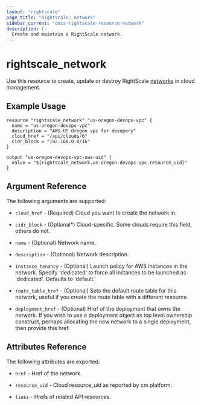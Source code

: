 ```yaml
---
layout: "rightscale"
page_title: "Rightscale: network"
sidebar_current: "docs-rightscale-resource-network"
description: |-
  Create and maintain a RightScale network.
---
```


# rightscale_network

Use this resource to create, update or destroy RightScale [networks](http://reference.rightscale.com/api1.5/resources/ResourceNetworks.html) in cloud management.

## Example Usage

```hcl
resource "rightscale_network" "us-oregon-devops-vpc" {
  name = "us-oregon-devops-vpc"
  description = "AWS US Oregon vpc for devopery"
  cloud_href = "/api/clouds/6"
  cidr_block = "192.168.0.0/16"
}

output "us-oregon-devops-vpc-aws-uid" {
  value = "${rightscale_network.us-oregon-devops-vpc.resource_uid}"
}
```

## Argument Reference

The following arguments are supported:

* `cloud_href` - (Required) Cloud you want to create the network in.

* `cidr_block` - (Optional*) Cloud-specific.  Some clouds require this field, others do not.

* `name` - (Optional) Network name.

* `description` - (Optional) Network description.

* `instance_tenancy` - (Optional) Launch policy for AWS instances in the network. Specify 'dedicated' to force all instances to be launched as 'dedicated'.  Defaults to 'default.'

* `route_table_href` - (Optional) Sets the default route table for this network, useful if you create the route table with a different resource.

* `deployment_href` - (Optional) Href of the deployment that owns the network.  If you wish to use a deployment object as top level ownership construct, perhaps allocating the new network to a single deployment, then provide this href.

## Attributes Reference

The following attributes are exported:

* `href` - Href of the network.

* `resource_uid` - Cloud resource_uid as reported by cm platform.

* `links` - Hrefs of related API resources.